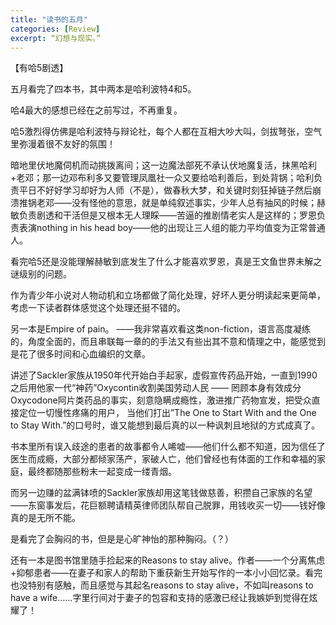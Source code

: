 ```yaml
---
title: "读书的五月"
categories: [Review]
excerpt: “幻想与现实。”
---
```


【有哈5剧透】

五月看完了四本书，其中两本是哈利波特4和5。
  
哈4最大的感想已经在之前写过，不再重复。
  
哈5激烈得仿佛是哈利波特与辩论社，每个人都在互相大吵大叫，剑拔弩张，空气里弥漫着很不友好的氛围！
  
暗地里伏地魔伺机而动挑拨离间；这一边魔法部死不承认伏地魔复活，抹黑哈利+老邓；那一边邓布利多又要管理凤凰社一众又要给哈利善后，到处背锅；哈利负责平日不好好学习却好为人师（不是），做春秋大梦，和关键时刻狂掉链子然后崩溃推锅老邓——没有怪他的意思，就是单纯叙述事实，少年人总有抽风的时候；赫敏负责剧透和干活但是又根本无人理睬——苦逼的推剧情老实人是这样的；罗恩负责表演nothing in his head boy——他的出现让三人组的能力平均值变为正常普通人。

看完哈5还是没能理解赫敏到底发生了什么才能喜欢罗恩，真是王文鱼世界未解之谜级别的问题。  

作为青少年小说对人物动机和立场都做了简化处理，好坏人更分明读起来更简单，考虑一下读者群体感觉这个处理还挺不错的。  

另一本是Empire of pain。 ——我非常喜欢看这类non-fiction，语言高度凝练的，角度全面的，而且串联每一章的的手法又有些出其不意和情理之中，能感觉到是花了很多时间和心血编织的文章。  

讲述了Sackler家族从1950年代开始白手起家，虚假宣传药品开始，一直到1990之后用他家一代“神药”Oxycontin收割美国劳动人民 —— 罔顾本身有效成分Oxycodone阿片类药品的事实，刻意隐瞒成瘾性，激进推广药物宣发，把受众直接定位一切慢性疼痛的用户， 当他们打出”The One to Start With and the One to Stay With.”的口号时，谁又能想到最后真的以一种讽刺且地狱的方式成真了。

书本里所有误入歧途的患者的故事都令人唏嘘——他们什么都不知道，因为信任了医生而成瘾，大部分都倾家荡产，家破人亡，他们曾经也有体面的工作和幸福的家庭，最终都随那些粉末一起变成一缕青烟。

而另一边赚的盆满钵喷的Sackler家族却用这笔钱做慈善，积攒自己家族的名望——东窗事发后，花巨额聘请精英律师团队帮自己脱罪，用钱收买一切——钱好像真的是无所不能。

是看完了会胸闷的书，但是是心旷神怡的那种胸闷。（？）

还有一本是图书馆里随手捡起来的Reasons to stay alive。作者——一个分离焦虑+抑郁患者——在妻子和家人的帮助下重获新生开始写作的一本小小回忆录。看完也没特别有感触，而且感觉与其起名reasons to stay alive，不如叫reasons to have a wife……字里行间对于妻子的包容和支持的感激已经让我嫉妒到觉得在炫耀了！

